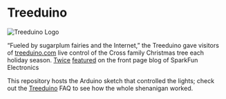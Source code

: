 Treeduino
==================================

![Treeduino Logo](https://treeduino.com/images/logo.png)

“Fueled by sugarplum fairies and the Internet,” the Treeduino gave visitors of [treeduino.com](https://treeduino.com/) live control of the
Cross family Christmas tree each holiday season. [Twice](https://www.sparkfun.com/news/511) [featured](https://www.sparkfun.com/news/771) on the front page blog of SparkFun Electronics

This repository hosts the Arduino sketch that controlled the lights; check out the [Treeduino](https://treeduino.com/faq.htm) FAQ to see how the whole shenanigan worked.
